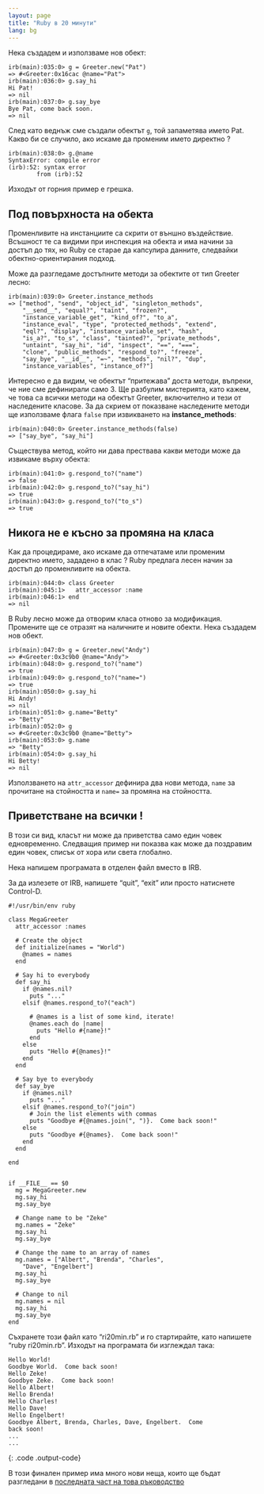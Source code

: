 ```yaml
---
layout: page
title: "Ruby в 20 минути"
lang: bg
---
```


Нека създадем и използваме нов обект:

    irb(main):035:0> g = Greeter.new("Pat")
    => #<Greeter:0x16cac @name="Pat">
    irb(main):036:0> g.say_hi
    Hi Pat!
    => nil
    irb(main):037:0> g.say_bye
    Bye Pat, come back soon.
    => nil

След като веднъж сме създали обектът `g`, той запаметява името Pat.
Какво би се случило, ако искаме да променим името директно ?

    irb(main):038:0> g.@name
    SyntaxError: compile error
    (irb):52: syntax error
            from (irb):52

Изходът от горния пример е грешка.

## Под повърхноста на обекта

Променливите на инстанциите са скрити от външно въздействие. Всъшност те
са видими при инспекция на обекта и има начини за достъп до тях, но Ruby
се старае да капсулира данните, следвайки обектно-ориентирания подход.

Може да разгледаме достъпните методи за обектите от тип Greeter лесно:

    irb(main):039:0> Greeter.instance_methods
    => ["method", "send", "object_id", "singleton_methods",
        "__send__", "equal?", "taint", "frozen?",
        "instance_variable_get", "kind_of?", "to_a",
        "instance_eval", "type", "protected_methods", "extend",
        "eql?", "display", "instance_variable_set", "hash",
        "is_a?", "to_s", "class", "tainted?", "private_methods",
        "untaint", "say_hi", "id", "inspect", "==", "===",
        "clone", "public_methods", "respond_to?", "freeze",
        "say_bye", "__id__", "=~", "methods", "nil?", "dup",
        "instance_variables", "instance_of?"]

Интересно е да видим, че обектът “притежава” доста методи, въпреки, че
ние сме дефинирали само 3. Ще разбулим мистерията, като кажем, че това
са всички методи на обектът Greeter, включително и тези от наследените
класове. За да скрием от показване наследените методи ще използваме
флага `false` при извикването на **instance\_methods**\:

    irb(main):040:0> Greeter.instance_methods(false)
    => ["say_bye", "say_hi"]

Съществува метод, който ни дава прествава какви методи може да извикаме
върху обекта:

    irb(main):041:0> g.respond_to?("name")
    => false
    irb(main):042:0> g.respond_to?("say_hi")
    => true
    irb(main):043:0> g.respond_to?("to_s")
    => true

## Никога не е късно за промяна на класа

Как да процедираме, ако искаме да отпечатаме или променим директно
името, зададено в клас ? Ruby предлага лесен начин за достъп до
променливите на обекта.

    irb(main):044:0> class Greeter
    irb(main):045:1>   attr_accessor :name
    irb(main):046:1> end
    => nil

В Ruby лесно може да отворим класа отново за модификация. Промените ще
се отразят на наличните и новите обекти. Нека създадем нов обект.

    irb(main):047:0> g = Greeter.new("Andy")
    => #<Greeter:0x3c9b0 @name="Andy">
    irb(main):048:0> g.respond_to?("name")
    => true
    irb(main):049:0> g.respond_to?("name=")
    => true
    irb(main):050:0> g.say_hi
    Hi Andy!
    => nil
    irb(main):051:0> g.name="Betty"
    => "Betty"
    irb(main):052:0> g
    => #<Greeter:0x3c9b0 @name="Betty">
    irb(main):053:0> g.name
    => "Betty"
    irb(main):054:0> g.say_hi
    Hi Betty!
    => nil

Използването на `attr_accessor` дефинира два нови метода, `name` за
прочитане на стойността и `name=` за промяна на стойността.

## Приветстване на всички !

В този си вид, класът ни може да приветства само един човек
едновременно. Следващия пример ни показва как може да поздравим един
човек, списък от хора или света глобално.

Нека напишем програмата в отделен файл вместо в IRB.

За да излезете от IRB, напишете “quit”, “exit” или просто натиснете
Control-D.

    #!/usr/bin/env ruby
    
    class MegaGreeter
      attr_accessor :names
    
      # Create the object
      def initialize(names = "World")
        @names = names
      end
    
      # Say hi to everybody
      def say_hi
        if @names.nil?
          puts "..."
        elsif @names.respond_to?("each")
    
          # @names is a list of some kind, iterate!
          @names.each do |name|
            puts "Hello #{name}!"
          end
        else
          puts "Hello #{@names}!"
        end
      end
    
      # Say bye to everybody
      def say_bye
        if @names.nil?
          puts "..."
        elsif @names.respond_to?("join")
          # Join the list elements with commas
          puts "Goodbye #{@names.join(", ")}.  Come back soon!"
        else
          puts "Goodbye #{@names}.  Come back soon!"
        end
      end
    
    end
    
    
    if __FILE__ == $0
      mg = MegaGreeter.new
      mg.say_hi
      mg.say_bye
    
      # Change name to be "Zeke"
      mg.names = "Zeke"
      mg.say_hi
      mg.say_bye
    
      # Change the name to an array of names
      mg.names = ["Albert", "Brenda", "Charles",
        "Dave", "Engelbert"]
      mg.say_hi
      mg.say_bye
    
      # Change to nil
      mg.names = nil
      mg.say_hi
      mg.say_bye
    end

Съхранете този файл като “ri20min.rb” и го стартирайте, като напишете
“ruby ri20min.rb”. Изходът на програмата би изглеждал така:

    Hello World!
    Goodbye World.  Come back soon!
    Hello Zeke!
    Goodbye Zeke.  Come back soon!
    Hello Albert!
    Hello Brenda!
    Hello Charles!
    Hello Dave!
    Hello Engelbert!
    Goodbye Albert, Brenda, Charles, Dave, Engelbert.  Come
    back soon!
    ...
    ...
{: .code .output-code}

В този финален пример има много нови неща, които ще бъдат разгледани в
[последната част на това ръководство](../4/)

